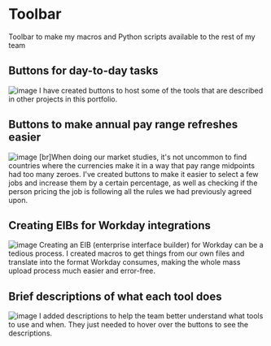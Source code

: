 # Toolbar
Toolbar to make my macros and Python scripts available to the rest of my team

## Buttons for day-to-day tasks
![image](https://github.com/user-attachments/assets/29f1f274-540f-4da8-863b-1faf5d3fffa5)
I have created buttons to host some of the tools that are described in other projects in this portfolio.

## Buttons to make annual pay range refreshes easier
![image](https://github.com/user-attachments/assets/63f22f31-543e-4e52-85a3-945de44c43ce)
[br]When doing our market studies, it's not uncommon to find countries where the currencies make it in a way that pay range midpoints had too many zeroes. I've created buttons to make it easier to select a few jobs and increase them by a certain percentage, as well as checking if the person pricing the job is following all the rules we had previously agreed upon.

## Creating EIBs for Workday integrations
![image](https://github.com/user-attachments/assets/e9b7487c-36d6-41e6-a82c-b95891a730f1)
Creating an EIB (enterprise interface builder) for Workday can be a tedious process. I created macros to get things from our own files and translate into the format Workday consumes, making the whole mass upload process much easier and error-free.

## Brief descriptions of what each tool does
![image](https://github.com/user-attachments/assets/0437b7ec-6773-4667-ada7-c3566177c7c3)
I added descriptions to help the team better understand what tools to use and when. They just needed to hover over the buttons to see the descriptions.
